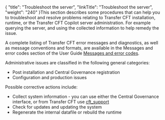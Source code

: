 {
    "title": "Troubleshoot the server",
    "linkTitle": "Troubleshoot the server",
    "weight": "240"
}This section describes some procedures that can help you to troubleshoot and resolve problems relating to Transfer CFT installation, runtime, or the Transfer CFT Copilot server administration. For example querying the server, and using the collected information to help remedy the issue.

A complete listing of <span class="mc-variable axway_variables.Component_Short_Name variable">Transfer CFT</span> error messages and diagnostics, as well as message conventions and formats, are available in the Messages and error codes section of the <span class="mc-variable suite_variables.DocTypeUser variable">User Guide</span> [](../messages_and_error_codes_start_here) [Messages and error codes](../messages_and_error_codes_start_here).

Administrative issues are classified in the following general categories:

-   Post installation and <span class="mc-variable Primary.CG or_UM variable">Central Governance</span> registration
-   Configuration and production issues

Possible corrective actions include:

-   Collect system information - you can use either the <span class="mc-variable Primary.CG or_UM variable">Central Governance</span> interface, or from Transfer CFT use [cft\_support](../../cft_intro_install/unix_install_start_here/troubleshoot_registration/support_tools)
-   Check for updates and updating the system
-   Regenerate the internal datafile or rebuild the runtime
